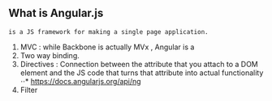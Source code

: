 ## What is Angular.js 
```
is a JS framework for making a single page application. 

```

1. MVC : while Backbone is actually MVx , Angular is a  
2. Two way binding. 
2. Directives : Connection between the attribute that you attach to a DOM element and the JS code that turns that attribute into actual functionality
⋅⋅* https://docs.angularjs.org/api/ng
3. Filter 
